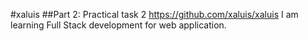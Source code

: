 #xaluis
##Part 2: Practical task 2
https://github.com/xaluis/xaluis
I am learning Full Stack development for web application.
